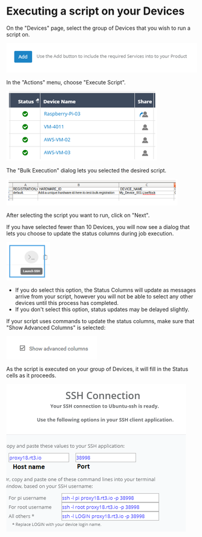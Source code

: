 # Executing a script on your Devices

On the "Devices" page, select the group of Devices that you wish to run a script on.

![](../../.gitbook/assets/image%20%28353%29.png)

In the "Actions" menu, choose "Execute Script".  

![](../../.gitbook/assets/image%20%28484%29.png)

The "Bulk Execution" dialog lets you selected the desired script.  

![](../../.gitbook/assets/image%20%28373%29.png)

After selecting the script you want to run, click on "Next".

If you have selected fewer than 10 Devices, you will now see a dialog that lets you choose to update the status columns during job execution.  

![](../../.gitbook/assets/image%20%28349%29.png)

* If you do select this option, the Status Columns will update as messages arrive from your script, however you will not be able to select any other devices until this process has completed.
* If you don't select this option, status updates may be delayed slightly.

If your script uses commands to update the status columns,  make sure that "Show Advanced Columns" is selected:

![](../../.gitbook/assets/image%20%284%29.png)

As the script is executed on your group of Devices, it will fill in the Status cells as it proceeds.

![](../../.gitbook/assets/image%20%28215%29.png)

